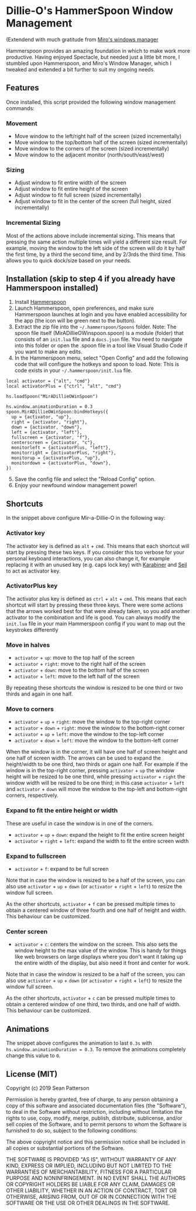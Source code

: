 # Dillie-O's HammerSpoon Window Management
(Extendend with much gratitude from [Miro's windows manager](https://github.com/miromannino/miro-windows-manager)

Hammerspoon provides an amazing foundation in which to make work more productive. Having enjoyed Spectacle, but needed just a little bit more, I stumbled upon Hammerspoon, and Miro's Window Manager, which I tweaked and extended a bit further to suit my ongoing needs.

## Features
Once installed, this script provided the following window management commands:

### Movement
* Move window to the left/right half of the screen (sized incrementally)
* Move window to the top/bottom half of the screen (sized incrementally)
* Move window to the corners of the screen (sized incrementally)
* Move window to the adjacent monitor (north/south/east/west)

### Sizing
* Adjust window to fit entire width of the screen
* Adjust window to fit entire height of the screen
* Adjust window to fit full screen (sized incrementally)
* Adjust window to fit in the center of the screen (full height, sized incrementally)

### Incremental Sizing
Most of the actions above include incremental sizing. This means that pressing the same action multiple times will yield a different size result. For example, moving the window to the left side of the screen will do it by half the first time, by a third the second time, and by 2/3rds the third time. This allows you to quick dock/size based on your needs.

## Installation (skip to step 4 if you already have Hammerspoon installed)

1. Install [Hammerspoon](https://www.hammerspoon.org)
2. Launch Hammerspoon, open preferences, and make sure Hammerspoon launches at login and you have enabled accessibility for the app (the icon will be green next to the button).
3. Extract the zip file into the `~/.hammerspoon/Spoons` folder. Note: The spoon file itself (MirADillieOWinspoon.spoon) is a module (folder) that consists of an `init.lua` file and a `docs.json` file. You need to navigate into this folder or open the .spoon file in a tool like Visual Studio Code if you want to make any edits.
4. In the Hammerspoon menu, select "Open Config" and add the following code that will configure the hotkeys and spoon to load. Note: This is code exists in your `~/.hammerspoon/init.lua` file.

```
local activator = {"alt", "cmd"}
local activatorPlus = {"ctrl", "alt", "cmd"}

hs.loadSpoon("MirADillieOWinSpoon")

hs.window.animationDuration = 0.3
spoon.MirADillieOWinSpoon:bindHotkeys({
  up = {activator, "up"},
  right = {activator, "right"},
  down = {activator, "down"},
  left = {activator, "left"},
  fullscreen = {activator, "f"},
  centerscreen = {activator, "c"},
  monitorleft = {activatorPlus, "left"},
  monitorright = {activatorPlus, "right"},
  monitorup = {activatorPlus, "up"},
  monitordown = {activatorPlus, "down"},
})
```
5. Save the config file and select the "Reload Config" option.
6. Enjoy your newfound window management power!


## Shortcuts

In the snippet above configure Mir-a-Dillie-O in the following way:

### Activator key

The activator key is defined as `alt` + `cmd`. This means that each shortcut will start by pressing these two keys. If you consider this too verbose for your personal keyboard interactions, you can also change it, for example replacing it with an unused key (e.g. caps lock key) with [Karabiner](https://pqrs.org/osx/karabiner/) and [Seil](https://pqrs.org/osx/karabiner/seil.html.en) to act as activator key.

### ActivatorPlus key

The activator plus key is defined as `ctrl` + `alt` + `cmd`. This means that each shortcut will start by pressing these three keys. There were some actions that the arrows worked best for that were already taken, so you add another activator to the combination and life is good. You can always modify the `init.lua` file in your main Hammerspoon config if you want to map out the keystrokes differently

### Move in halves

 - `activator` + `up`: move to the top half of the screen
 - `activator` + `right`: move to the right half of the screen
 - `activator` + `down`: move to the bottom half of the screen
 - `activator` + `left`: move to the left half of the screen

By repeating these shortcuts the window is resized to be one third or two thirds and again in one half.

### Move to corners

 - `activator` + `up` + `right`: move the window to the top-right corner
 - `activator` + `down` + `right`: move the window to the bottom-right corner
 - `activator` + `up` + `left`: move the window to the top-left corner
 - `activator` + `down` + `left`: move the window to the bottom-left corner

 When the window is in the corner, it will have one half of screen height and one half of screen width.
 The arrows can be used to expand the height/width to be one third, two thirds or again one half.
 For example if the window is in the top-right corner, pressing `activator` + `up` the window height will be resized to be one third, while pressing `activator` + `right` the window width will be resized to be one third; in this case `activator` + `left` and `activator` + `down` will move the window to the top-left and bottom-right corners, respectively.

### Expand to fit the entire height or width

These are useful in case the window is in one of the corners.

 - `activator` + `up` + `down`: expand the height to fit the entire screen height
 - `activator` + `right` + `left`: expand the width to fit the entire screen width

### Expand to fullscreen

 - `activator` + `f`: expand to be full screen

Note that in case the window is resized to be a half of the screen, you can also use `activator` + `up` + `down` (or `activator` + `right` + `left`) to resize the window full screen.

As the other shortcuts, `activator` + `f` can be pressed multiple times to obtain a centered window of three fourth and one half of height and width. This behaviour can be customized.

### Center screen

 - `activator` + `c`: centers the window on the screen. This also sets the window height to the max value of the window. This is handy for things like web browsers on large displays where you don't want it taking up the entire width of the display, but also need it front and center for work.

Note that in case the window is resized to be a half of the screen, you can also use `activator` + `up` + `down` (or `activator` + `right` + `left`) to resize the window full screen.

As the other shortcuts, `activator` + `c` can be pressed multiple times to obtain a centered window of one third, two thirds, and one half of width. This behaviour can be customized.

## Animations

The snippet above configures the animation to last `0.3s` with `hs.window.animationDuration = 0.3`. To remove the animations completely change this value to `0`.


## License (MIT)

Copyright (c) 2019 Sean Patterson

Permission is hereby granted, free of charge, to any person obtaining a copy of this software and associated documentation files (the "Software"), to deal in the Software without restriction, including without limitation the rights to use, copy, modify, merge, publish, distribute, sublicense, and/or sell copies of the Software, and to permit persons to whom the Software is furnished to do so, subject to the following conditions:

The above copyright notice and this permission notice shall be included in all copies or substantial portions of the Software.

THE SOFTWARE IS PROVIDED "AS IS", WITHOUT WARRANTY OF ANY KIND, EXPRESS OR IMPLIED, INCLUDING BUT NOT LIMITED TO THE WARRANTIES OF MERCHANTABILITY, FITNESS FOR A PARTICULAR PURPOSE AND NONINFRINGEMENT. IN NO EVENT SHALL THE AUTHORS OR COPYRIGHT HOLDERS BE LIABLE FOR ANY CLAIM, DAMAGES OR OTHER LIABILITY, WHETHER IN AN ACTION OF CONTRACT, TORT OR OTHERWISE, ARISING FROM, OUT OF OR IN CONNECTION WITH THE SOFTWARE OR THE USE OR OTHER DEALINGS IN THE SOFTWARE.
